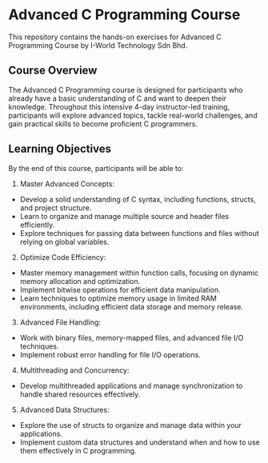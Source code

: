 # Advanced C Programming Course
This repository contains the hands-on exercises for Advanced C Programming Course by I-World Technology Sdn Bhd.

## Course Overview
The Advanced C Programming course is designed for participants who already have a basic understanding of C and want to deepen their knowledge. Throughout this intensive 4-day instructor-led training, participants will explore advanced topics, tackle real-world challenges, and gain practical skills to become proficient C programmers.

## Learning Objectives
By the end of this course, participants will be able to:
1.	Master Advanced Concepts:
-	Develop a solid understanding of C syntax, including functions, structs, and project structure.
-	Learn to organize and manage multiple source and header files efficiently.
-	Explore techniques for passing data between functions and files without relying on global variables.
2.	Optimize Code Efficiency:
-	Master memory management within function calls, focusing on dynamic memory allocation and optimization.
-	Implement bitwise operations for efficient data manipulation.
-	Learn techniques to optimize memory usage in limited RAM environments, including efficient data storage and memory release.
3.	Advanced File Handling:
-	Work with binary files, memory-mapped files, and advanced file I/O techniques.
-	Implement robust error handling for file I/O operations.
4.	Multithreading and Concurrency:
-	Develop multithreaded applications and manage synchronization to handle shared resources effectively.
5.	Advanced Data Structures:
-	Explore the use of structs to organize and manage data within your applications.
-	Implement custom data structures and understand when and how to use them effectively in C programming.

